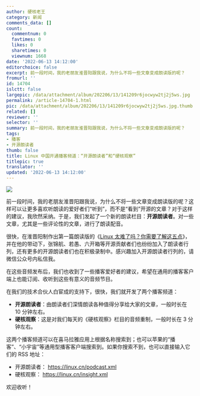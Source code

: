```yaml
---
author: 硬核老王
category: 新闻
comments_data: []
count:
  commentnum: 0
  favtimes: 0
  likes: 0
  sharetimes: 0
  viewnum: 1668
date: '2022-06-13 14:12:00'
editorchoice: false
excerpt: 前一段时间，我的老朋友淮晋阳跟我说，为什么不将一些文章变成朗读版的呢？
fromurl: ''
id: 14704
islctt: false
largepic: /data/attachment/album/202206/13/141209r6jocwyw2tj2j5ws.jpg
permalink: /article-14704-1.html
pic: /data/attachment/album/202206/13/141209r6jocwyw2tj2j5ws.jpg.thumb.jpg
related: []
reviewer: ''
selector: ''
summary: 前一段时间，我的老朋友淮晋阳跟我说，为什么不将一些文章变成朗读版的呢？
tags:
- 播客
- 开源朗读者
thumb: false
title: Linux 中国开通播客频道：“开源朗读者”和“硬核观察”
titlepic: true
translator: ''
updated: '2022-06-13 14:12:00'
---
```


![](/data/attachment/album/202206/13/141209r6jocwyw2tj2j5ws.jpg)


前一段时间，我的老朋友淮晋阳跟我说，为什么不将一些文章变成朗读版的呢？这样可以让更多喜欢听朗读的爱好者们“听到”，而不是“看到”开源的文章？对于这样的建议，我欣然采纳。于是，我们发起了一个新的朗读栏目：**开源朗读者**。对一些文章，尤其是一些评论性的文章，进行了朗读配音。


很快，在淮晋阳制作出第一篇朗读版的《[Linux 太难了吗？你需要了解这五点](/article-14429-1.html)》，并在他的带动下，张锦航、若愚、六开箱等开源贡献者们也纷纷加入了朗读者行列，还有更多的开源朗读者们也在积极录制中。感兴趣加入开源朗读者行列的，请微信公众号内私信我。


在这些音频发布后，我们也收到了一些播客爱好者的建议，希望在通用的播客客户端上也能订阅、收听到这些有意义的音频节目。


在我们的技术合伙人白宦成的支持下，很快，我们就开发了两个播客频道：


* **开源朗读者**：由朗读者们深情朗读各种值得分享给大家的文章，一般时长在 10 分钟左右。
* **硬核观察**：这是对我们每天的《硬核观察》栏目的音频重制，一般时长在 3 分钟左右。


这两个播客频道可以在喜马拉雅应用上根据名称搜索到；也可以苹果的“播客”、“小宇宙”等通用型播客客户端搜索到。如果你搜索不到，也可以直接输入它们的 RSS 地址：


* 开源朗读者： <https://linux.cn/podcast.xml>
* 硬核观察： <https://linux.cn/insight.xml>


欢迎收听！